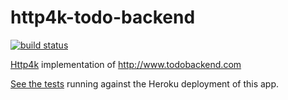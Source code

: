 # http4k-todo-backend

[![build status](https://travis-ci.org/http4k/http4k-todo-backend.svg?branch=master)](https://travis-ci.org/http4k/http4k-todo-backend.svg?branch=master)

[Http4k](http://http4k.org) implementation of http://www.todobackend.com

[See the tests](http://www.todobackend.com/specs/index.html?https://http4k-todo-backend.herokuapp.com) running against the Heroku deployment of this app.
